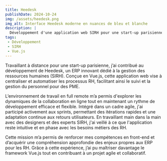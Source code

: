 ```yaml
---
title: Heedesk
publishDate: 2024-10-24
img: /assets/heedesk.png
img_alt: Interface Heedesk moderne en nuances de bleu et blanche
description: |
  Développement d'une application web SIRH pour une start-up parisienne, dans un environnement agile et en full remote
tags:
 - Développement
 - SIRH
 - Vue.js
---
```


Travaillant à distance pour une start-up parisienne, j’ai contribué au développement de Heedesk, un ERP innovant dédié à la gestion des ressources humaines (SIRH). Conçue en Vue.js, cette application web vise à centraliser et automatiser les processus RH, facilitant ainsi le suivi et la gestion du personnel pour des PME.

L’environnement de travail en full remote m’a permis d'explorer les dynamiques de la collaboration en ligne tout en maintenant un rythme de développement efficace et flexible. Intégré dans un cadre agile, j'ai participé activement aux sprints, permettant des itérations rapides et une adaptation continue aux retours utilisateurs. En travaillant main dans la main avec des designers et des experts SIRH, j'ai veillé à ce que l'application reste intuitive et en phase avec les besoins métiers des RH.

Cette mission m’a permis de renforcer mes compétences en front-end et d’acquérir une compréhension approfondie des enjeux propres aux ERP pour les RH. Grâce à cette expérience, j’ai pu maîtriser davantage le framework Vue.js tout en contribuant à un projet agile et collaboratif.
